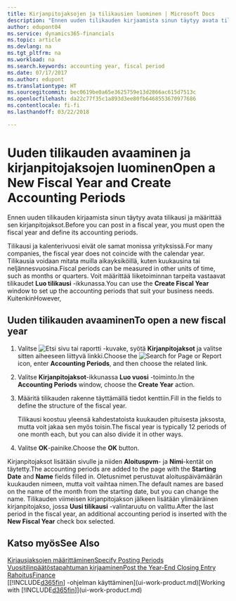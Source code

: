 ```yaml
---
title: Kirjanpitojaksojen ja tilikausien luominen | Microsoft Docs
description: "Ennen uuden tilikauden kirjaamista sinun täytyy avata tilikausi ja määrittää sen kirjanpitojaksot."
author: edupont04
ms.service: dynamics365-financials
ms.topic: article
ms.devlang: na
ms.tgt_pltfrm: na
ms.workload: na
ms.search.keywords: accounting year, fiscal period
ms.date: 07/17/2017
ms.author: edupont
ms.translationtype: HT
ms.sourcegitcommit: bec0619be0a65e3625759e13d2866ac615d7513c
ms.openlocfilehash: da22c77f35c1a893d3ee80fb6468553670977686
ms.contentlocale: fi-fi
ms.lasthandoff: 03/22/2018

---
```

# <a name="open-a-new-fiscal-year-and-create-accounting-periods"></a><span data-ttu-id="16c16-103">Uuden tilikauden avaaminen ja kirjanpitojaksojen luominen</span><span class="sxs-lookup"><span data-stu-id="16c16-103">Open a New Fiscal Year and Create Accounting Periods</span></span>
<span data-ttu-id="16c16-104">Ennen uuden tilikauden kirjaamista sinun täytyy avata tilikausi ja määrittää sen kirjanpitojaksot.</span><span class="sxs-lookup"><span data-stu-id="16c16-104">Before you can post in a fiscal year, you must open the fiscal year and define its accounting periods.</span></span>  

<span data-ttu-id="16c16-105">Tilikausi ja kalenterivuosi eivät ole samat monissa yrityksissä.</span><span class="sxs-lookup"><span data-stu-id="16c16-105">For many companies, the fiscal year does not coincide with the calendar year.</span></span> <span data-ttu-id="16c16-106">Tilikausia voidaan mitata muilla aikayksiköillä, kuten kuukausina tai neljännesvuosina.</span><span class="sxs-lookup"><span data-stu-id="16c16-106">Fiscal periods can be measured in other units of time, such as months or quarters.</span></span> <span data-ttu-id="16c16-107">Voit määrittää liiketoiminnan tarpeita vastaavat tilikaudet **Luo tilikausi** -ikkunassa.</span><span class="sxs-lookup"><span data-stu-id="16c16-107">You can use the **Create Fiscal Year** window to set up the accounting periods that suit your business needs.</span></span> <span data-ttu-id="16c16-108">Kuitenkin</span><span class="sxs-lookup"><span data-stu-id="16c16-108">However,</span></span>   

## <a name="to-open-a-new-fiscal-year"></a><span data-ttu-id="16c16-109">Uuden tilikauden avaaminen</span><span class="sxs-lookup"><span data-stu-id="16c16-109">To open a new fiscal year</span></span>
1. <span data-ttu-id="16c16-110">Valitse ![Etsi sivu tai raportti](media/ui-search/search_small.png "Etsi sivu tai raportti -kuvake") -kuvake, syötä **Kirjanpitojaksot** ja valitse sitten aiheeseen liittyvä linkki.</span><span class="sxs-lookup"><span data-stu-id="16c16-110">Choose the ![Search for Page or Report](media/ui-search/search_small.png "Search for Page or Report icon") icon, enter **Accounting Periods**, and then choose the related link.</span></span>
2. <span data-ttu-id="16c16-111">Valitse **Kirjanpitojaksot**-ikkunassa **Luo vuosi** -toiminto.</span><span class="sxs-lookup"><span data-stu-id="16c16-111">In the **Accounting Periods** window, choose the **Create Year** action.</span></span>
3. <span data-ttu-id="16c16-112">Määritä tilikauden rakenne täyttämällä tiedot kenttiin.</span><span class="sxs-lookup"><span data-stu-id="16c16-112">Fill in the fields to define the structure of the fiscal year.</span></span>

    <span data-ttu-id="16c16-113">Tilikausi koostuu yleensä kahdestatoista kuukauden pituisesta jaksosta, mutta voit jakaa sen myös toisin.</span><span class="sxs-lookup"><span data-stu-id="16c16-113">The fiscal year is typically 12 periods of one month each, but you can also divide it in other ways.</span></span>
4. <span data-ttu-id="16c16-114">Valitse **OK**-painike.</span><span class="sxs-lookup"><span data-stu-id="16c16-114">Choose the **OK** button.</span></span>

<span data-ttu-id="16c16-115">Kirjanpitojaksot lisätään sivulle ja niiden **Aloituspvm**- ja **Nimi**-kentät on täytetty.</span><span class="sxs-lookup"><span data-stu-id="16c16-115">The accounting periods are added to the page with the **Starting Date** and **Name** fields filled in.</span></span> <span data-ttu-id="16c16-116">Oletusnimet perustuvat aloituspäivämäärän kuukauden nimeen, mutta voit vaihtaa nimen.</span><span class="sxs-lookup"><span data-stu-id="16c16-116">The default names are based on the name of the month from the starting date, but you can change the name.</span></span> <span data-ttu-id="16c16-117">Tilikauden viimeisen kirjanpitojakson jälkeen lisätään ylimääräinen kirjanpitojakso, jossa **Uusi tilikausi** -valintaruutu on valittu.</span><span class="sxs-lookup"><span data-stu-id="16c16-117">After the last period in the fiscal year, an additional accounting period is inserted with the **New Fiscal Year** check box selected.</span></span>  


## <a name="see-also"></a><span data-ttu-id="16c16-118">Katso myös</span><span class="sxs-lookup"><span data-stu-id="16c16-118">See Also</span></span>
[<span data-ttu-id="16c16-119">Kirjausjaksojen määrittäminen</span><span class="sxs-lookup"><span data-stu-id="16c16-119">Specify Posting Periods</span></span>](finance-how-specify-posting-periods.md)  
[<span data-ttu-id="16c16-120">Vuositilinpäätöstapahtuman kirjaaminen</span><span class="sxs-lookup"><span data-stu-id="16c16-120">Post the Year-End Closing Entry</span></span>](year-how-post-year-end-close-entry.md)  
[<span data-ttu-id="16c16-121">Rahoitus</span><span class="sxs-lookup"><span data-stu-id="16c16-121">Finance</span></span>](finance.md)  
<span data-ttu-id="16c16-122">[[!INCLUDE[d365fin](includes/d365fin_md.md)] -ohjelman käyttäminen](ui-work-product.md)</span><span class="sxs-lookup"><span data-stu-id="16c16-122">[Working with [!INCLUDE[d365fin](includes/d365fin_md.md)]](ui-work-product.md)</span></span>

